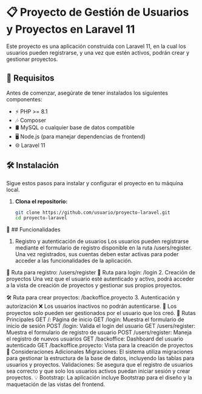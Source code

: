 # 📋 Proyecto de Gestión de Usuarios y Proyectos en Laravel 11

Este proyecto es una aplicación construida con Laravel 11, en la cual los usuarios pueden registrarse, y una vez que estén activos, podrán crear y gestionar proyectos.

## 🚀 Requisitos

Antes de comenzar, asegúrate de tener instalados los siguientes componentes:

- ⚡ PHP >= 8.1
- 🎶 Composer
- 🛢️ MySQL o cualquier base de datos compatible
- 🖥️ Node.js (para manejar dependencias de frontend)
- 🌐 Laravel 11

## 🛠️ Instalación

Sigue estos pasos para instalar y configurar el proyecto en tu máquina local.

1. **Clona el repositorio:**

   ```bash
   git clone https://github.com/usuario/proyecto-laravel.git
   cd proyecto-laravel

🌟 ## Funcionalidades

1. Registro y autenticación de usuarios
Los usuarios pueden registrarse mediante el formulario de registro disponible en la ruta /users/register. Una vez registrados, sus cuentas deben estar activas para poder acceder a las funcionalidades de la aplicación.

📝 Ruta para registro: /users/register
🔐 Ruta para login: /login
2. Creación de proyectos
Una vez que el usuario esté autenticado y activo, podrá acceder a la vista de creación de proyectos y gestionar sus propios proyectos.

🛠️ Ruta para crear proyectos: /backoffice.proyecto
3. Autenticación y autorización
❌ Los usuarios inactivos no podrán autenticarse.
📁 Los proyectos solo pueden ser gestionados por el usuario que los creó.
🔑 Rutas Principales
GET /: Página de inicio
GET /login: Muestra el formulario de inicio de sesión
POST /login: Valida el login del usuario
GET /users/register: Muestra el formulario de registro de usuario
POST /users/register: Maneja el registro de nuevos usuarios
GET /backoffice: Dashboard del usuario autenticado
GET /backoffice.proyecto: Vista para la creación de proyectos
🔄 Consideraciones Adicionales
Migraciones: El sistema utiliza migraciones para gestionar la estructura de la base de datos, incluyendo las tablas para usuarios y proyectos.
Validaciones: Se asegura que el registro de usuarios sea correcto y que solo los usuarios activos puedan iniciar sesión y crear proyectos.
💡 Bootstrap: La aplicación incluye Bootstrap para el diseño y la maquetación de las vistas del frontend.